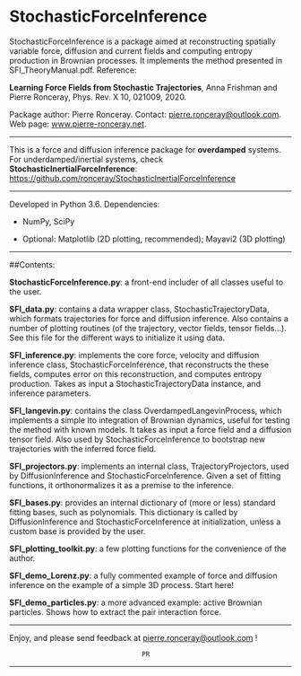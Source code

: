 # StochasticForceInference	

StochasticForceInference is a package aimed at reconstructing
spatially variable force, diffusion and current fields and computing
entropy production in Brownian processes. It implements the method
presented in SFI_TheoryManual.pdf. Reference:

**Learning Force Fields from Stochastic Trajectories**, Anna Frishman and Pierre Ronceray, 
Phys. Rev. X 10, 021009, 2020.

Package author: Pierre Ronceray. Contact: pierre.ronceray@outlook.com. Web page: www.pierre-ronceray.net.

-----------------------------------------------------------------------

This is a force and diffusion inference package for  **overdamped** systems. For underdamped/inertial systems, check **StochasticInertialForceInference**: https://github.com/ronceray/StochasticInertialForceInference

-----------------------------------------------------------------------

Developed in Python 3.6. Dependencies:

- NumPy, SciPy

- Optional: Matplotlib (2D plotting, recommended); Mayavi2 (3D
  plotting)

-----------------------------------------------------------------------

##Contents:

**StochasticForceInference.py**: a front-end includer of all classes
   useful to the user.

**SFI_data.py**: contains a data wrapper class, StochasticTrajectoryData,
   which formats trajectories for force and diffusion inference. Also
   contains a number of plotting routines (of the trajectory, vector
   fields, tensor fields...). See this file for the different ways to
   initialize it using data.

**SFI_inference.py**: implements the core force, velocity and diffusion
   inference class, StochasticForceInference, that reconstructs the
   these fields, computes error on this reconstruction, and computes
   entropy production.  Takes as input a StochasticTrajectoryData
   instance, and inference parameters.

**SFI_langevin.py**: contains the class OverdampedLangevinProcess, which
   implements a simple Ito integration of Brownian dynamics, useful
   for testing the method with known models. It takes as input a force
   field and a diffusion tensor field. Also used by
   StochasticForceInference to bootstrap new trajectories with the
   inferred force field.

**SFI_projectors.py**: implements an internal class, TrajectoryProjectors,
   used by DiffusionInference and StochasticForceInference. Given a
   set of fitting functions, it orthonormalizes it as a premise to the
   inference.

**SFI_bases.py**: provides an internal dictionary of (more or less)
   standard fitting bases, such as polynomials. This dictionary is
   called by DiffusionInference and StochasticForceInference at
   initialization, unless a custom base is provided by the user.

**SFI_plotting_toolkit.py**: a few plotting functions for the convenience
   of the author.

**SFI_demo_Lorenz.py**: a fully commented example of force and diffusion
   inference on the example of a simple 3D process. Start here!
   
**SFI_demo_particles.py**: a more advanced example: active Brownian
   particles. Shows how to extract the pair interaction force.	       
   
-----------------------------------------------------------------------


Enjoy, and please send feedback at pierre.ronceray@outlook.com !

       	   	       				     PR
						
-----------------------------------------------------------------------
